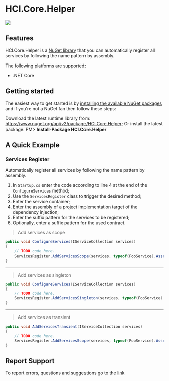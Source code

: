 # HCI.Core.Helper
![](https://img.shields.io/nuget/v/HCI.Core.Helper.svg)

## Features
HCI.Core.Helper is a [NuGet library](https://www.nuget.org/api/v2/package/HCI.Core.Helper) that you can automatically register all services by following the name pattern by assembly.

The following platforms are supported:
- .NET Core

## Getting started
The easiest way to get started is by [installing the available NuGet packages](https://www.nuget.org/packages/HCI.Core.Helper) and if you're not a NuGet fan then follow these steps:

Download the latest runtime library from: https://www.nuget.org/api/v2/package/HCI.Core.Helper;
 Or install the latest package:
PM> **Install-Package HCI.Core.Helper**

## A Quick Example

### Services Register
Automatically register all services by following the name pattern by assembly.

1. In ```Startup.cs``` enter the code  according to line 4 at the end of the ```ConfigureServices``` method;
1. Use the ```ServicesRegister``` class to trigger the desired method;
1. Enter the service container;
1. Enter the assembly of a project implementation target of the dependency injection;
1. Enter the suffix pattern for the services to be registered;
1. Optionally, enter a suffix pattern for the used contract.

> Add services as scope
```csharp
public void ConfigureServices(IServiceCollection services)
{
	// TODO code here.
	ServicesRegister.AddServicesScope(services, typeof(FooService).Assembly, "Service");
}
```

------------

> Add services as singleton
```csharp
public void ConfigureServices(IServiceCollection services)
{
	// TODO code here.
	ServicesRegister.AddServicesSingleton(services, typeof(FooService).Assembly, "Service");
}
```

------------

> Add services as transient
```csharp
public void AddServicesTransient(IServiceCollection services)
{
	// TODO code here.
	ServicesRegister.AddServicesScope(services, typeof(FooService).Assembly, "Service");
}
```

## Report Support
To report errors, questions and suggestions go to the [link](https://www.nuget.org/packages/HCI.Core.Helper/1.0.0/ReportMyPackage)
